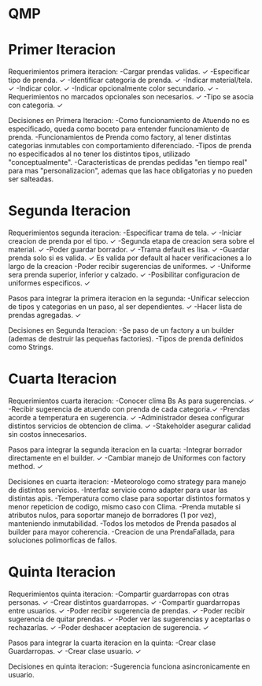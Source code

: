 # QMP

# Primer Iteracion
Requerimientos primera iteracion:
    -Cargar prendas validas. ✓
    -Especificar tipo de prenda.  ✓
    -Identificar categoria de prenda. ✓
    -Indicar material/tela. ✓
    -Indicar color. ✓
    -Indicar opcionalmente color secundario. ✓
    -Requerimientos no marcados opcionales son necesarios. ✓
    -Tipo se asocia con categoria. ✓

Decisiones en Primera Iteracion:
    -Como funcionamiento de Atuendo no es especificado, queda como boceto para entender funcionamiento de prenda.
    -Funcionamientos de Prenda como factory, al tener distintas categorias inmutables con comportamiento diferenciado.
    -Tipos de prenda no especificados al no tener los distintos tipos, utilizado "conceptualmente".
    -Caracteristicas de prendas pedidas "en tiempo real" para mas "personalizacion", ademas que las hace obligatorias y no pueden ser salteadas.

# Segunda Iteracion
Requerimientos segunda iteracion:
    -Especificar trama de tela. ✓
    -Iniciar creacion de prenda por el tipo. ✓
    -Segunda etapa de creacion sera sobre el material. ✓
    -Poder guardar borrador. ✓
    -Trama default es lisa. ✓
    -Guardar prenda solo si es valida. ✓ Es valida por default al hacer verificaciones a lo largo de la creacion
    -Poder recibir sugerencias de uniformes. ✓
    -Uniforme sera prenda superior, inferior y calzado. ✓
    -Posibilitar configuracion de uniformes especificos. ✓

Pasos para integrar la primera iteracion en la segunda:
    -Unificar seleccion de tipos y categorias en un paso, al ser dependientes. ✓
    -Hacer lista de prendas agregadas. ✓

Decisiones en Segunda Iteracion:
    -Se paso de un factory a un builder (ademas de destruir las pequeñas factories).
    -Tipos de prenda definidos como Strings.

# Cuarta Iteracion
Requerimientos cuarta iteracion:
    -Conocer clima Bs As para sugerencias. ✓
    -Recibir sugerencia de atuendo con prenda de cada categoria.✓
    -Prendas acorde a temperatura en sugerencia. ✓
    -Administrador desea configurar distintos servicios de obtencion de clima. ✓
    -Stakeholder asegurar calidad sin costos innecesarios.

Pasos para integrar la segunda iteracion en la cuarta:
    -Integrar borrador directamente en el builder. ✓
    -Cambiar manejo de Uniformes con factory method. ✓

Decisiones en cuarta iteracion:
    -Meteorologo como strategy para manejo de distintos servicios.
    -Interfaz servicio como adapter para usar las distintas apis.
    -Temperatura como clase para soportar distintos formatos y menor repeticion de codigo, mismo caso con Clima.
    -Prenda mutable si atributos nulos, para soportar manejo de borradores (1 por vez), manteniendo inmutabilidad.
    -Todos los metodos de Prenda pasados al builder para mayor coherencia.
    -Creacion de una PrendaFallada, para soluciones polimorficas de fallos.

# Quinta Iteracion
Requerimientos quinta iteracion:
    -Compartir guardarropas con otras personas. ✓
    -Crear distintos guardarropas. ✓
    -Compartir guardarropas entre usuarios. ✓
    -Poder recibir sugerencia de prendas. ✓
    -Poder recibir sugerencia de quitar prendas. ✓
    -Poder ver las sugerencias y aceptarlas o rechazarlas. ✓
    -Poder deshacer aceptacion de sugerencia. ✓

Pasos para integrar la cuarta iteracion en la quinta:
    -Crear clase Guardarropas. ✓
    -Crear clase usuario. ✓

Decisiones en quinta iteracion:
    -Sugerencia funciona asincronicamente en usuario.